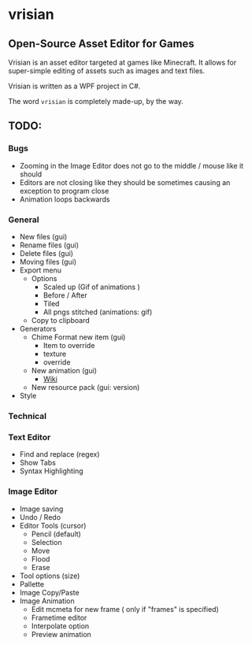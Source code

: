# vrisian
## Open-Source Asset Editor for Games
Vrisian is an asset editor targeted at games like Minecraft. It allows for super-simple editing of assets such as images and text files.

Vrisian is written as a WPF project in C#.

The word `vrisian` is completely made-up, by the way.

## TODO:

### Bugs
 - Zooming in the Image Editor does not go to the middle / mouse like it should
 - Editors are not closing like they should be sometimes causing an exception to program close
 - Animation loops backwards

### General
 - New files (gui)
 - Rename files (gui)
 - Delete files (gui)
 - Moving files (gui)
 - Export menu
   - Options
     - Scaled up (Gif of animations )
     - Before / After
     - Tiled
     - All pngs stitched (animations: gif)
   - Copy to clipboard
 - Generators
   - Chime Format new item (gui)
     - Item to override
     - texture
     - override
   - New animation (gui)
     - [Wiki](https://minecraft.fandom.com/wiki/Resource_Pack#Animation)
   - New resource pack (gui: version)
 - Style 

### Technical

### Text Editor
 - Find and replace (regex)
 - Show Tabs
 - Syntax Highlighting

### Image Editor
 - Image saving
 - Undo / Redo
 - Editor Tools (cursor)
   - Pencil (default)
   - Selection
   - Move
   - Flood
   - Erase
 - Tool options (size)
 - Pallette
 - Image Copy/Paste
 - Image Animation
   - Edit mcmeta for new frame ( only if "frames" is specified)
   - Frametime editor
   - Interpolate option
   - Preview animation
